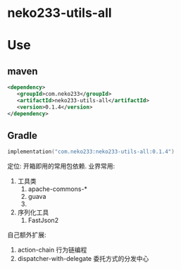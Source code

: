# neko233-utils-all

# Use
## maven
```xml
<dependency>
   <groupId>com.neko233</groupId>
   <artifactId>neko233-utils-all</artifactId>
   <version>0.1.4</version>
</dependency>
```

## Gradle
```kotlin
implementation("com.neko233:neko233-utils-all:0.1.4")
```

定位: 开箱即用的常用包依赖.
业界常用:
1. 工具类
   1. apache-commons-*
   2. guava
   3.
2. 序列化工具
   1. FastJson2

自己额外扩展:
1. action-chain 行为链编程
2. dispatcher-with-delegate 委托方式的分发中心
